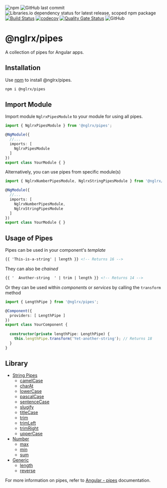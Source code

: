 ![npm](https://img.shields.io/npm/v/@nglrx/pipes?label=npm)
![GitHub last commit](https://img.shields.io/github/last-commit/nglrx/pipes)
![Libraries.io dependency status for latest release, scoped npm package](https://img.shields.io/librariesio/release/npm/@nglrx/pipes)
[![Build Status](https://travis-ci.org/nglrx/pipes.svg?branch=master)](https://travis-ci.org/nglrx/pipes)
[![codecov](https://codecov.io/gh/nglrx/pipes/branch/master/graph/badge.svg)](https://codecov.io/gh/nglrx/pipes)
[![Quality Gate Status](https://sonarcloud.io/api/project_badges/measure?project=nglrx_pipes&metric=alert_status)](https://sonarcloud.io/dashboard?id=nglrx_pipes)
![GitHub](https://img.shields.io/github/license/nglrx/pipes?color=blue)

# @nglrx/pipes

A collection of pipes for Angular apps.

## Installation

Use [npm](https://www.npmjs.com/) to install  @nglrx/pipes.

```bash
npm i @nglrx/pipes
```

## Import Module

Import module `NglrxPipesModule` to your module for using all pipes.

```typescript
import { NglrxPipesModule } from '@nglrx/pipes';

@NgModule({
  //...
  imports: [
    NglrxPipesModule
  ]
})
export class YourModule { }
```

Alternatively, you can use pipes from specific module(s)

```typescript
import { NglrxNumberPipesModule, NglrxStringPipesModule } from '@nglrx/pipes';

@NgModule({
  //...
  imports: [
    NglrxNumberPipesModule,
    NglrxStringPipesModule
  ]
})
export class YourModule { }
```

## Usage of Pipes

Pipes can be used in your component's *template*

```html
{{ 'This-is-a-string' | length }} <!-- Returns 16 -->
```

They can also be *chained*

```html
{{ '  Another-string  ' | trim | length }} <!-- Returns 14 -->
```

Or they can be used within *components* or *services* by calling the `transform` method

```typescript
import { LengthPipe } from '@nglrx/pipes';

@Component({
  providers: [ LengthPipe ]
})
export class YourComponent {
  
  constructor(private lengthPipe: LengthPipe) {
    this.lengthPipe.transform('Yet-another-string'); // Returns 18
  }
}
```


## Library

- [String Pipes](./src/lib/string#string-pipes)   
  - [camelCase](./src/lib/string#camelcase)
  - [charAt](./src/lib/string#charat)
  - [lowerCase](./src/lib/string#lowercase)
  - [pascalCase](./src/lib/string#pascalcase)
  - [sentenceCase](./src/lib/string#sentencecase)
  - [slugify](./src/lib/string#slugify)
  - [titleCase](./src/lib/string#titlecase)
  - [trim](./src/lib/string#trim)
  - [trimLeft](./src/lib/string#trimleft)
  - [trimRight](./src/lib/string#trimright)
  - [upperCase](./src/lib/string#uppercase)
- [Number](#number)
  - [max](#max)
  - [min](#min)
  - [sum](#sum)
- [Generic](#generic)
  - [length](#length)
  - [reverse](#reverse)

For more information on pipes, refer to [Angular - pipes](https://angular.io/guide/pipes) documentation.
